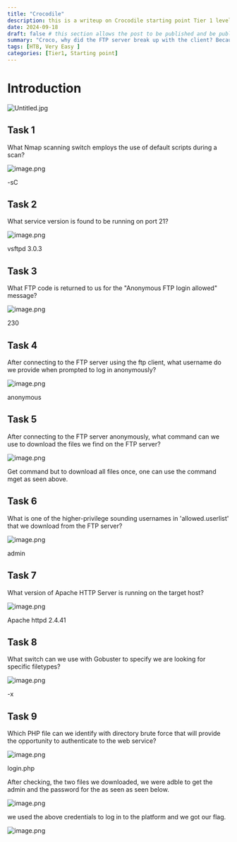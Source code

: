 ```yaml
---
title: "Crocodile"
description: this is a writeup on Crocodile starting point Tier 1 level machine on HackTheBox
date: 2024-09-18
draft: false # this section allows the post to be published and be public, is it is set to true the post will not be published.
summary: "Croco, why did the FTP server break up with the client? Because it just couldn't handle all the passive aggression! 😄" # Here you can write a small summary of the post if needed
tags: [HTB, Very Easy ]
categories: [Tier1, Starting point]
---
```

# Introduction

![Untitled.jpg](Untitled.jpg)

## Task 1

What Nmap scanning switch employs the use of default scripts during a scan? 

![image.png](image.png)

-sC

## Task 2

What service version is found to be running on port 21?

![image.png](image%201.png)

vsftpd 3.0.3 

## Task 3

What FTP code is returned to us for the "Anonymous FTP login allowed" message? 

![image.png](image%202.png)

230

## Task 4

After connecting to the FTP server using the ftp client, what username do we provide when prompted to log in anonymously? 

![image.png](image%203.png)

anonymous

## Task 5

After connecting to the FTP server anonymously, what command can we use to download the files we find on the FTP server? 

![image.png](image%204.png)

Get command but to download all files once, one can use the command mget as seen above.

## Task 6

What is one of the higher-privilege sounding usernames in 'allowed.userlist' that we download from the FTP server?

![image.png](image%205.png)

admin

## Task 7

What version of Apache HTTP Server is running on the target host?

![image.png](image%206.png)

Apache httpd 2.4.41 

## Task 8

What switch can we use with Gobuster to specify we are looking for specific filetypes? 

![image.png](image%207.png)

-x

## Task 9

Which PHP file can we identify with directory brute force that will provide the opportunity to authenticate to the web service?

![image.png](image%208.png)

login.php

After checking, the two files we downloaded, we were adble to get the admin and the password for the as seen as seen below.

![image.png](image%209.png)

we used the above credentials to log in to the platform and we got our flag.

![image.png](image%2010.png)